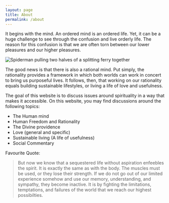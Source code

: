 ```yaml
---
layout: page
title: About
permalink: /about
---
```


It begins with the mind. An ordered mind is an ordered life. Yet, it can be a huge challenge to see through the confusion and live orderly life. The reason for this confusion is that we are often torn between our lower pleasures and our higher pleasures.

![Spiderman pulling two halves of a splitting ferry together](https://res.cloudinary.com/dbrrygmpk/image/upload/v1642572975/rational_mind_pccqfv.jpg " Spiderman pulling two halves of a splitting ferry together")

The good news is that there is also a rational mind. Put simply, the rationality provides a framework in which both worlds can work in concert to bring us purposeful lives. It follows, then, that working on our rationality equals building sustainable lifestyles, or living a life of love and usefulness.

The goal of this website is to discuss issues around spirituality in a way that makes it accessible. On this website, you may find discussions around the following topics:

- The Human mind
- Human Freedom and Rationality
- The Divine providence
- Love (general and specific)
- Sustainable living (A life of usefulness)
- Social Commentary

Favourite Quote:

> But now we know that a sequestered life without aspiration enfeebles the spirit. It is exactly the same as with the body. The muscles must be used, or they lose their strength. If we do not go out of our limited experience somehow and use our memory, understanding, and sympathy, they become inactive. It is by fighting the limitations, temptations, and failures of the world that we reach our highest possibilties.
